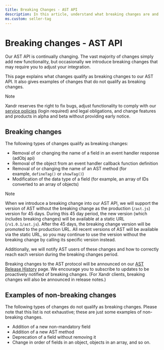 ```yaml
---
title: Breaking Changes - AST API
description: In this article, understand what breaking changes are and what types of changes do and do not qualify as breaking changes.
ms.custom: seller-tag
---
```


# Breaking changes - AST API

Our AST API is continually changing. The vast majority of changes simply add new functionality, but occasionally we introduce breaking changes that may require you to adjust your integration.

This page explains what changes qualify as breaking changes to our AST API. It also gives examples of changes that do not qualify as breaking changes.

> [!NOTE]
> Xandr reserves the right to fix bugs, adjust functionality to comply with our [service policies](https://microsoftapc.sharepoint.com/teams/XandrServicePolicies) (login required) and legal obligations, and change features and products in alpha and beta without providing early notice.

## Breaking changes

The following types of changes qualify as breaking changes:

- Removal of or changing the name of a field in an event handler response (adObj api)
- Removal of the object from an event handler callback function definition
- Removal of or changing the name of an AST method (for example, `defineTag()` or `showTag()`)
- Modification of the data type of a field (for example, an array of IDs converted to an array of objects)

> [!NOTE]
> When we introduce a breaking change into our AST API, we will support the version of AST without the breaking change as the production (`/ast.js`) version for 45 days. During this 45 day period, the new version (which includes breaking changes) will be available at a static URL (`/v1.0.1/ast.js`). After the 45 days, the breaking change version will be promoted to the production URL. All recent versions of AST will be available via the static URL, so you may continue to use the version without the breaking change by calling its specific version instead.

Additionally, we will notify AST users of these changes and how to correctly reach each version during the breaking changes period.

Breaking changes to the AST protocol will be announced on our [AST Release History](ast-release-history.md) page. We encourage you to subscribe to updates to be proactively notified of breaking changes. (For Xandr clients, breaking changes will also be announced in release notes.)

## Examples of non-breaking changes

The following types of changes do not qualify as breaking changes. Please note that this list is not exhaustive; these are just some examples of non-breaking changes.

- Addition of a new non-mandatory field
- Addition of a new AST method
- Deprecation of a field without removing it
- Change in order of fields in an object, objects in an array, and so on.
